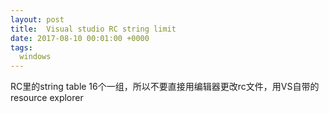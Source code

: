 ```yaml
---
layout: post
title:  Visual studio RC string limit
date: 2017-08-10 00:01:00 +0000
tags:
  windows
---
```


RC里的string table 16个一组，所以不要直接用编辑器更改rc文件，用VS自带的resource explorer
